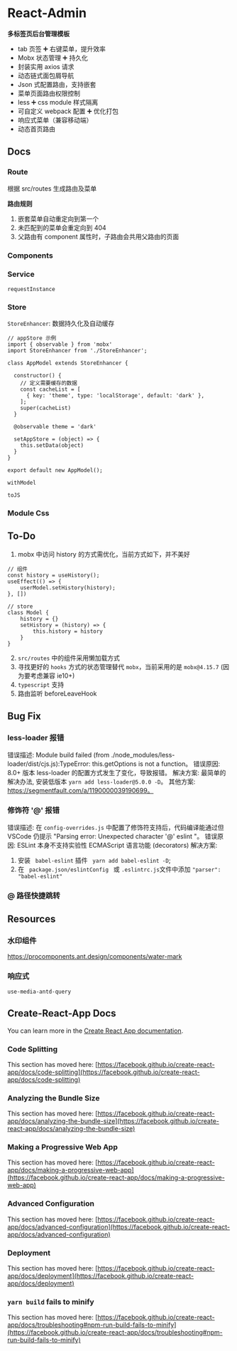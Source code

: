 # React-Admin

**多标签页后台管理模板**

- tab 页签 ➕ 右键菜单，提升效率
- Mobx 状态管理 ➕ 持久化
- 封装实用 axios 请求
- 动态链式面包屑导航
- Json 式配置路由，支持嵌套
- 菜单页面路由权限控制
- less ➕ css module 样式隔离
- 可自定义 webpack 配置 ➕ 优化打包
- 响应式菜单（兼容移动端）
- 动态首页路由




## Docs

### Route

根据 src/routes 生成路由及菜单

**路由规则**

1. 嵌套菜单自动重定向到第一个
2. 未匹配到的菜单会重定向到 404 
3. 父路由有 component 属性时，子路由会共用父路由的页面



### Components



### Service

`requestInstance`

### Store

` StoreEnhancer `: 数据持久化及自动缓存

```
// appStore 示例
import { observable } from 'mobx'
import StoreEnhancer from './StoreEnhancer';

class AppModel extends StoreEnhancer {

  constructor() {
    // 定义需要缓存的数据
    const cacheList = [
      { key: 'theme', type: 'localStorage', default: 'dark' },
    ];
    super(cacheList)
  }

  @observable theme = 'dark'

  setAppStore = (object) => {
    this.setData(object)
  }
}

export default new AppModel();
```

`withModel`

`toJS`

### Module Css



## To-Do

1. mobx 中访问 history 的方式需优化，当前方式如下，并不美好

```
// 组件
const history = useHistory();
useEffect(() => {
	userModel.setHistory(history);
}, [])

// store
class Model {
	history = {}
	setHistory = (history) => {
    	this.history = history
	}
}
```

2. ` src/routes ` 中的组件采用懒加载方式
3. 寻找更好的 `hooks` 方式的状态管理替代 `mobx`，当前采用的是 `mobx@4.15.7` (因为要考虑兼容 ie10+)
4. ` typescript ` 支持
5. 路由监听 beforeLeaveHook



## Bug Fix

### less-loader 报错

错误描述: Module build failed (from ./node_modules/less-loader/dist/cjs.js):TypeError: this.getOptions is not a function。
错误原因: 8.0+ 版本 less-loader 的配置方式发生了变化，导致报错。
解决方案: 最简单的解决办法, 安装低版本 ` yarn add less-loader@5.0.0 -D `。
其他方案: https://segmentfault.com/a/1190000039190699。

### 修饰符 '@' 报错

错误描述: 在 ` config-overrides.js ` 中配置了修饰符支持后，代码编译能通过但 VSCode 仍提示 "Parsing error: Unexpected character '@' eslint "。
错误原因: ESLint 本身不支持实验性 ECMAScript 语言功能 (decorators)
解决方案: 

1. 安装 `  babel-eslint ` 插件 ` yarn add babel-eslint -D`;
2. 在 `  package.json/eslintConfig  ` 或 ` .eslintrc.js `文件中添加 ` "parser": "babel-eslint" `

### @ 路径快捷跳转



## Resources

### 水印组件 

https://procomponents.ant.design/components/water-mark

### 响应式

` use-media-antd-query `

## Create-React-App Docs

You can learn more in the [Create React App documentation](https://facebook.github.io/create-react-app/docs/getting-started).

### Code Splitting

This section has moved here: [https://facebook.github.io/create-react-app/docs/code-splitting](https://facebook.github.io/create-react-app/docs/code-splitting)

### Analyzing the Bundle Size

This section has moved here: [https://facebook.github.io/create-react-app/docs/analyzing-the-bundle-size](https://facebook.github.io/create-react-app/docs/analyzing-the-bundle-size)

### Making a Progressive Web App

This section has moved here: [https://facebook.github.io/create-react-app/docs/making-a-progressive-web-app](https://facebook.github.io/create-react-app/docs/making-a-progressive-web-app)

### Advanced Configuration

This section has moved here: [https://facebook.github.io/create-react-app/docs/advanced-configuration](https://facebook.github.io/create-react-app/docs/advanced-configuration)

### Deployment

This section has moved here: [https://facebook.github.io/create-react-app/docs/deployment](https://facebook.github.io/create-react-app/docs/deployment)

### `yarn build` fails to minify

This section has moved here: [https://facebook.github.io/create-react-app/docs/troubleshooting#npm-run-build-fails-to-minify](https://facebook.github.io/create-react-app/docs/troubleshooting#npm-run-build-fails-to-minify)
